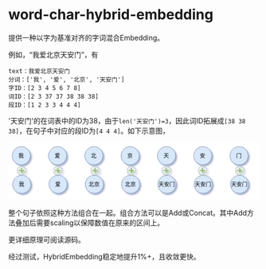 # word-char-hybrid-embedding


提供一种以字为基准对齐的字词混合Embedding。


例如，“我爱北京天安门”，有

```text
text：我爱北京天安门
分词：['我', '爱', '北京', '天安门']
字ID：[2 3 4 5 6 7 8]
词ID：[2 3 37 37 38 38 38]
段ID：[1 2 3 3 4 4 4]
```

'天安门'的在词表中的ID为38，由于`len('天安门')=3`，因此词ID拓展成`[38 38 38]`，在句子中对应的段ID为`[4 4 4]`。如下示意图，

![](asset/hybrid-embedding-1.png)

整个句子依照这种方法组合在一起。组合方法可以是Add或Concat。其中Add方法叠加后需要scaling以保障数值在原来的区间上。

更详细原理可阅读源码。

经过测试，HybridEmbedding稳定地提升1%+，且收敛更快。
